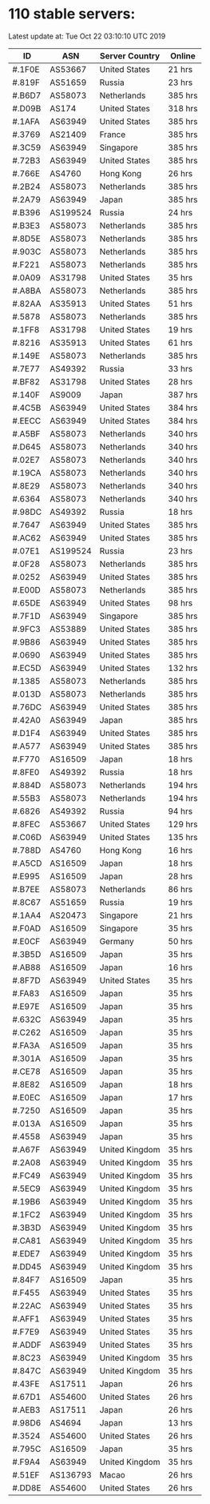 # 110 stable servers:

Latest update at: Tue Oct 22 03:10:10 UTC 2019

| ID | ASN | Server Country | Online |
| -- | --- | -------------- | ------ |
| #.1F0E | AS53667 | United States | 21 hrs |
| #.819F | AS51659 | Russia | 23 hrs |
| #.B6D7 | AS58073 | Netherlands | 385 hrs |
| #.D09B | AS174 | United States | 318 hrs |
| #.1AFA | AS63949 | United States | 385 hrs |
| #.3769 | AS21409 | France | 385 hrs |
| #.3C59 | AS63949 | Singapore | 385 hrs |
| #.72B3 | AS63949 | United States | 385 hrs |
| #.766E | AS4760 | Hong Kong | 26 hrs |
| #.2B24 | AS58073 | Netherlands | 385 hrs |
| #.2A79 | AS63949 | Japan | 385 hrs |
| #.B396 | AS199524 | Russia | 24 hrs |
| #.B3E3 | AS58073 | Netherlands | 385 hrs |
| #.8D5E | AS58073 | Netherlands | 385 hrs |
| #.903C | AS58073 | Netherlands | 385 hrs |
| #.F221 | AS58073 | Netherlands | 385 hrs |
| #.0A09 | AS31798 | United States | 35 hrs |
| #.A8BA | AS58073 | Netherlands | 385 hrs |
| #.82AA | AS35913 | United States | 51 hrs |
| #.5878 | AS58073 | Netherlands | 385 hrs |
| #.1FF8 | AS31798 | United States | 19 hrs |
| #.8216 | AS35913 | United States | 61 hrs |
| #.149E | AS58073 | Netherlands | 385 hrs |
| #.7E77 | AS49392 | Russia | 33 hrs |
| #.BF82 | AS31798 | United States | 28 hrs |
| #.140F | AS9009 | Japan | 387 hrs |
| #.4C5B | AS63949 | United States | 384 hrs |
| #.EECC | AS63949 | United States | 384 hrs |
| #.A5BF | AS58073 | Netherlands | 340 hrs |
| #.D645 | AS58073 | Netherlands | 340 hrs |
| #.02E7 | AS58073 | Netherlands | 340 hrs |
| #.19CA | AS58073 | Netherlands | 340 hrs |
| #.8E29 | AS58073 | Netherlands | 340 hrs |
| #.6364 | AS58073 | Netherlands | 340 hrs |
| #.98DC | AS49392 | Russia | 18 hrs |
| #.7647 | AS63949 | United States | 385 hrs |
| #.AC62 | AS63949 | United States | 385 hrs |
| #.07E1 | AS199524 | Russia | 23 hrs |
| #.0F28 | AS58073 | Netherlands | 385 hrs |
| #.0252 | AS63949 | United States | 385 hrs |
| #.E00D | AS58073 | Netherlands | 385 hrs |
| #.65DE | AS63949 | United States | 98 hrs |
| #.7F1D | AS63949 | Singapore | 385 hrs |
| #.9FC3 | AS53889 | United States | 385 hrs |
| #.9B86 | AS63949 | United States | 385 hrs |
| #.0690 | AS63949 | United States | 385 hrs |
| #.EC5D | AS63949 | United States | 132 hrs |
| #.1385 | AS58073 | Netherlands | 385 hrs |
| #.013D | AS58073 | Netherlands | 385 hrs |
| #.76DC | AS63949 | United States | 385 hrs |
| #.42A0 | AS63949 | Japan | 385 hrs |
| #.D1F4 | AS63949 | United States | 385 hrs |
| #.A577 | AS63949 | United States | 385 hrs |
| #.F770 | AS16509 | Japan | 18 hrs |
| #.8FE0 | AS49392 | Russia | 18 hrs |
| #.884D | AS58073 | Netherlands | 194 hrs |
| #.55B3 | AS58073 | Netherlands | 194 hrs |
| #.6826 | AS49392 | Russia | 94 hrs |
| #.8FEC | AS53667 | United States | 129 hrs |
| #.C06D | AS63949 | United States | 135 hrs |
| #.788D | AS4760 | Hong Kong | 16 hrs |
| #.A5CD | AS16509 | Japan | 18 hrs |
| #.E995 | AS16509 | Japan | 28 hrs |
| #.B7EE | AS58073 | Netherlands | 86 hrs |
| #.8C67 | AS51659 | Russia | 19 hrs |
| #.1AA4 | AS20473 | Singapore | 21 hrs |
| #.F0AD | AS16509 | Singapore | 35 hrs |
| #.E0CF | AS63949 | Germany | 50 hrs |
| #.3B5D | AS16509 | Japan | 35 hrs |
| #.AB88 | AS16509 | Japan | 16 hrs |
| #.8F7D | AS63949 | United States | 35 hrs |
| #.FA83 | AS16509 | Japan | 35 hrs |
| #.E97E | AS16509 | Japan | 35 hrs |
| #.632C | AS63949 | Japan | 35 hrs |
| #.C262 | AS16509 | Japan | 35 hrs |
| #.FA3A | AS16509 | Japan | 35 hrs |
| #.301A | AS16509 | Japan | 35 hrs |
| #.CE78 | AS16509 | Japan | 35 hrs |
| #.8E82 | AS16509 | Japan | 18 hrs |
| #.E0EC | AS16509 | Japan | 17 hrs |
| #.7250 | AS16509 | Japan | 35 hrs |
| #.013A | AS16509 | Japan | 35 hrs |
| #.4558 | AS63949 | Japan | 35 hrs |
| #.A67F | AS63949 | United Kingdom | 35 hrs |
| #.2A08 | AS63949 | United Kingdom | 35 hrs |
| #.FC49 | AS63949 | United Kingdom | 35 hrs |
| #.5EC9 | AS63949 | United Kingdom | 35 hrs |
| #.19B6 | AS63949 | United Kingdom | 35 hrs |
| #.1FC2 | AS63949 | United Kingdom | 35 hrs |
| #.3B3D | AS63949 | United Kingdom | 35 hrs |
| #.CA81 | AS63949 | United Kingdom | 35 hrs |
| #.EDE7 | AS63949 | United Kingdom | 35 hrs |
| #.DD45 | AS63949 | United Kingdom | 35 hrs |
| #.84F7 | AS16509 | Japan | 35 hrs |
| #.F455 | AS63949 | United States | 35 hrs |
| #.22AC | AS63949 | United States | 35 hrs |
| #.AFF1 | AS63949 | United States | 35 hrs |
| #.F7E9 | AS63949 | United States | 35 hrs |
| #.ADDF | AS63949 | United States | 35 hrs |
| #.8C23 | AS63949 | United Kingdom | 35 hrs |
| #.847C | AS63949 | United Kingdom | 35 hrs |
| #.43FE | AS17511 | Japan | 26 hrs |
| #.67D1 | AS54600 | United States | 26 hrs |
| #.AEB3 | AS17511 | Japan | 26 hrs |
| #.98D6 | AS4694 | Japan | 13 hrs |
| #.3524 | AS54600 | United States | 26 hrs |
| #.795C | AS16509 | Japan | 35 hrs |
| #.F9A4 | AS63949 | United Kingdom | 35 hrs |
| #.51EF | AS136793 | Macao | 26 hrs |
| #.DD8E | AS54600 | United States | 26 hrs |

